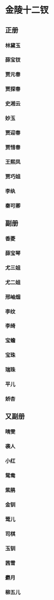 # 金陵十二钗

## 正册
### 林黛玉
### 薛宝钗
### 贾元春
### 贾探春
### 史湘云
### 妙玉
### 贾迎春
### 贾惜春
### 王熙凤
### 贾巧姐
### 李纨
### 秦可卿

## 副册
### 香菱
### 薛宝琴
### 尤三姐
### 尤二姐
### 邢岫烟
### 李纹
### 李绮
### 宝蟾
### 宝珠
### 瑞珠
### 平儿
### 娇杏

## 又副册
### 晴雯
### 袭人
### 小红
### 鸳鸯
### 紫鹃
### 金钏
### 莺儿
### 司棋
### 玉钏
### 茜雪
### 麝月
### 柳五儿